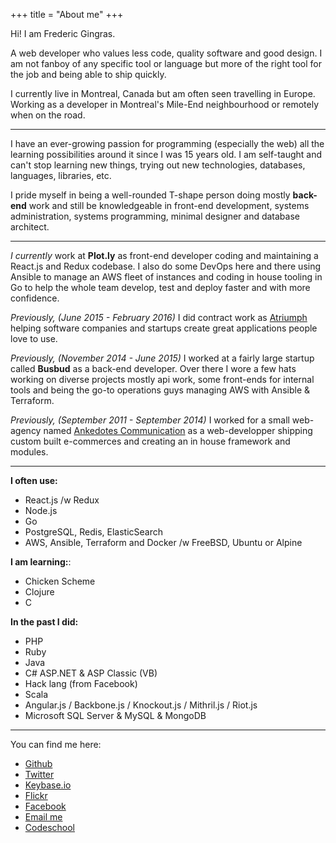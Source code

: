 +++
title = "About me"
+++

Hi! I am Frederic Gingras.

A web developer who values less code, quality software and good design. I am not
fanboy of any specific tool or language but more of the right tool for the job
and being able to ship quickly.

I currently live in Montreal, Canada but am often seen travelling in Europe.
Working as a developer in Montreal's Mile-End neighbourhood or remotely when
on the road.

-----

I have an ever-growing passion for programming (especially the web) all the
learning possibilities around it since I was 15 years old. I am self-taught
and can't stop learning new things, trying out new technologies, databases,
languages, libraries, etc.

I pride myself in being a well-rounded T-shape person doing mostly **back-end** work
and still be knowledgeable in front-end development, systems administration,
systems programming, minimal designer and database architect.

-----

_I currently_ work at **Plot.ly** as front-end developer coding and maintaining a
React.js and Redux codebase. I also do some DevOps here and there using Ansible
to manage an AWS fleet of instances and coding in house tooling in Go to help
the whole team develop, test and deploy faster and with more confidence.

_Previously, (June 2015 - February 2016)_ I did contract work as [Atriumph](https://www.atriumph.com)
helping software companies and startups create great applications people love
to use.

_Previously, (November 2014 - June 2015)_ I worked at a fairly large startup called
**Busbud** as a back-end developer. Over there I wore a few hats working on
diverse projects mostly api work, some front-ends for internal tools and being
the go-to operations guys managing AWS with Ansible & Terraform.

_Previously, (September 2011 - September 2014)_ I worked for a small web-agency
named [Ankedotes Communication](http://anekdotes.com/) as a web-developper
shipping custom built e-commerces and creating an in house framework and modules.

-----

**I often use:**

- React.js /w Redux
- Node.js
- Go
- PostgreSQL, Redis, ElasticSearch
- AWS, Ansible, Terraform and Docker /w FreeBSD, Ubuntu or Alpine

**I am learning:**:

- Chicken Scheme
- Clojure
- C

**In the past I did:**

- PHP
- Ruby
- Java
- C# ASP.NET & ASP Classic (VB)
- Hack lang (from Facebook)
- Scala
- Angular.js / Backbone.js / Knockout.js / Mithril.js / Riot.js
- Microsoft SQL Server & MySQL & MongoDB

---

You can find me here:

- [Github](http://github.com/kiasaki)
- [Twitter](http://twitter.com/fredericgingras)
- [Keybase.io](https://keybase.io/kiasaki)
- [Flickr](https://www.flickr.com/photos/fredericgingras/)
- [Facebook](http://facebook.com/fredericagingras)
- [Email me](mailto:frederic@gingras.cc)
- [Codeschool](http://codeschool.com/users/kiasaki)
